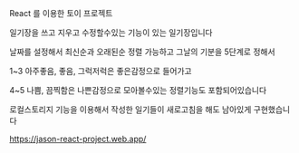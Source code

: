 
React 를 이용한 토이 프로젝트

일기장을 쓰고 지우고 수정할수있는 기능이 있는 일기장입니다

날짜를 설정해서 최신순과 오래된순 정렬 가능하고 그날의 기분을 5단계로 정해서

1~3 아주좋음, 좋음, 그럭저럭은 좋은감정으로 들어가고

4~5 나쁨, 끔찍함은 나쁜감정으로 모아볼수있는 정렬기능도 포함되어있습니다

로컬스토리지 기능을 이용해서 작성한 일기들이 새로고침을 해도 남아있게 구현했습니다

https://jason-react-project.web.app/

